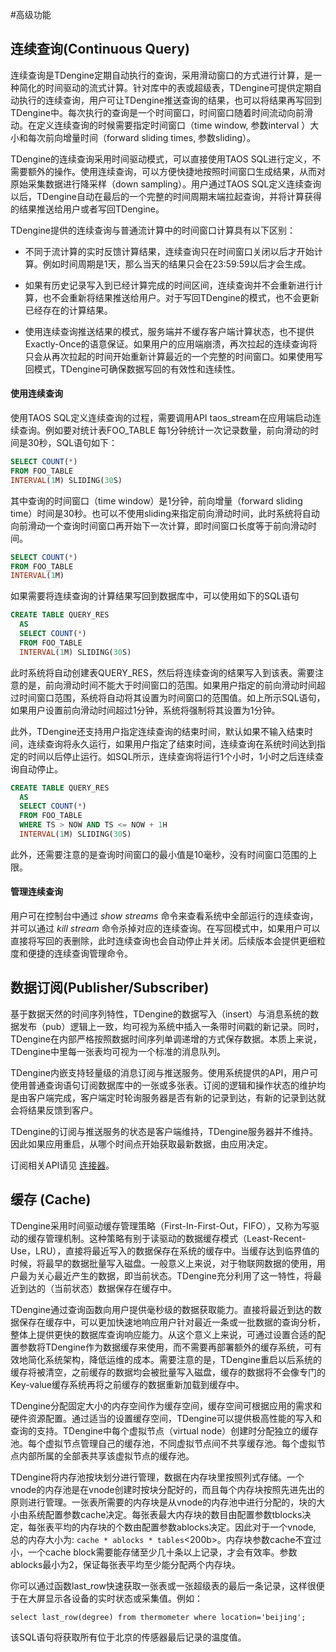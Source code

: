 #高级功能

## 连续查询(Continuous Query)
连续查询是TDengine定期自动执行的查询，采用滑动窗口的方式进行计算，是一种简化的时间驱动的流式计算。针对库中的表或超级表，TDengine可提供定期自动执行的连续查询，用户可让TDengine推送查询的结果，也可以将结果再写回到TDengine中。每次执行的查询是一个时间窗口，时间窗口随着时间流动向前滑动。在定义连续查询的时候需要指定时间窗口（time window, 参数interval ）大小和每次前向增量时间（forward sliding times, 参数sliding）。

TDengine的连续查询采用时间驱动模式，可以直接使用TAOS SQL进行定义，不需要额外的操作。使用连续查询，可以方便快捷地按照时间窗口生成结果，从而对原始采集数据进行降采样（down sampling）。用户通过TAOS SQL定义连续查询以后，TDengine自动在最后的一个完整的时间周期末端拉起查询，并将计算获得的结果推送给用户或者写回TDengine。

TDengine提供的连续查询与普通流计算中的时间窗口计算具有以下区别：

- 不同于流计算的实时反馈计算结果，连续查询只在时间窗口关闭以后才开始计算。例如时间周期是1天，那么当天的结果只会在23:59:59以后才会生成。

- 如果有历史记录写入到已经计算完成的时间区间，连续查询并不会重新进行计算，也不会重新将结果推送给用户。对于写回TDengine的模式，也不会更新已经存在的计算结果。

- 使用连续查询推送结果的模式，服务端并不缓存客户端计算状态，也不提供Exactly-Once的语意保证。如果用户的应用端崩溃，再次拉起的连续查询将只会从再次拉起的时间开始重新计算最近的一个完整的时间窗口。如果使用写回模式，TDengine可确保数据写回的有效性和连续性。

#### 使用连续查询

使用TAOS SQL定义连续查询的过程，需要调用API taos_stream在应用端启动连续查询。例如要对统计表FOO_TABLE 每1分钟统计一次记录数量，前向滑动的时间是30秒，SQL语句如下：

```sql
SELECT COUNT(*) 
FROM FOO_TABLE 
INTERVAL(1M) SLIDING(30S)
```

其中查询的时间窗口（time window）是1分钟，前向增量（forward sliding time）时间是30秒。也可以不使用sliding来指定前向滑动时间，此时系统将自动向前滑动一个查询时间窗口再开始下一次计算，即时间窗口长度等于前向滑动时间。

```sql
SELECT COUNT(*) 
FROM FOO_TABLE 
INTERVAL(1M)
```

如果需要将连续查询的计算结果写回到数据库中，可以使用如下的SQL语句

```sql
CREATE TABLE QUERY_RES 
  AS 
  SELECT COUNT(*) 
  FROM FOO_TABLE 
  INTERVAL(1M) SLIDING(30S)
```

此时系统将自动创建表QUERY_RES，然后将连续查询的结果写入到该表。需要注意的是，前向滑动时间不能大于时间窗口的范围。如果用户指定的前向滑动时间超过时间窗口范围，系统将自动将其设置为时间窗口的范围值。如上所示SQL语句，如果用户设置前向滑动时间超过1分钟，系统将强制将其设置为1分钟。 

此外，TDengine还支持用户指定连续查询的结束时间，默认如果不输入结束时间，连续查询将永久运行，如果用户指定了结束时间，连续查询在系统时间达到指定的时间以后停止运行。如SQL所示，连续查询将运行1个小时，1小时之后连续查询自动停止。

```sql
CREATE TABLE QUERY_RES 
  AS 
  SELECT COUNT(*) 
  FROM FOO_TABLE 
  WHERE TS > NOW AND TS <= NOW + 1H 
  INTERVAL(1M) SLIDING(30S) 
```

此外，还需要注意的是查询时间窗口的最小值是10毫秒，没有时间窗口范围的上限。

#### 管理连续查询

用户可在控制台中通过 *show streams* 命令来查看系统中全部运行的连续查询，并可以通过 *kill stream* 命令杀掉对应的连续查询。在写回模式中，如果用户可以直接将写回的表删除，此时连续查询也会自动停止并关闭。后续版本会提供更细粒度和便捷的连续查询管理命令。

## 数据订阅(Publisher/Subscriber)
基于数据天然的时间序列特性，TDengine的数据写入（insert）与消息系统的数据发布（pub）逻辑上一致，均可视为系统中插入一条带时间戳的新记录。同时，TDengine在内部严格按照数据时间序列单调递增的方式保存数据。本质上来说，TDengine中里每一张表均可视为一个标准的消息队列。

TDengine内嵌支持轻量级的消息订阅与推送服务。使用系统提供的API，用户可使用普通查询语句订阅数据库中的一张或多张表。订阅的逻辑和操作状态的维护均是由客户端完成，客户端定时轮询服务器是否有新的记录到达，有新的记录到达就会将结果反馈到客户。

TDengine的订阅与推送服务的状态是客户端维持，TDengine服务器并不维持。因此如果应用重启，从哪个时间点开始获取最新数据，由应用决定。

订阅相关API请见 [连接器](https://www.taosdata.com/cn/documentation/connector/)。

## 缓存 (Cache)
TDengine采用时间驱动缓存管理策略（First-In-First-Out，FIFO），又称为写驱动的缓存管理机制。这种策略有别于读驱动的数据缓存模式（Least-Recent-Use，LRU），直接将最近写入的数据保存在系统的缓存中。当缓存达到临界值的时候，将最早的数据批量写入磁盘。一般意义上来说，对于物联网数据的使用，用户最为关心最近产生的数据，即当前状态。TDengine充分利用了这一特性，将最近到达的（当前状态）数据保存在缓存中。

TDengine通过查询函数向用户提供毫秒级的数据获取能力。直接将最近到达的数据保存在缓存中，可以更加快速地响应用户针对最近一条或一批数据的查询分析，整体上提供更快的数据库查询响应能力。从这个意义上来说，可通过设置合适的配置参数将TDengine作为数据缓存来使用，而不需要再部署额外的缓存系统，可有效地简化系统架构，降低运维的成本。需要注意的是，TDengine重启以后系统的缓存将被清空，之前缓存的数据均会被批量写入磁盘，缓存的数据将不会像专门的Key-value缓存系统再将之前缓存的数据重新加载到缓存中。

TDengine分配固定大小的内存空间作为缓存空间，缓存空间可根据应用的需求和硬件资源配置。通过适当的设置缓存空间，TDengine可以提供极高性能的写入和查询的支持。TDengine中每个虚拟节点（virtual node）创建时分配独立的缓存池。每个虚拟节点管理自己的缓存池，不同虚拟节点间不共享缓存池。每个虚拟节点内部所属的全部表共享该虚拟节点的缓存池。

TDengine将内存池按块划分进行管理，数据在内存块里按照列式存储。一个vnode的内存池是在vnode创建时按块分配好的，而且每个内存块按照先进先出的原则进行管理。一张表所需要的内存块是从vnode的内存池中进行分配的，块的大小由系统配置参数cache决定。每张表最大内存块的数目由配置参数tblocks决定，每张表平均的内存块的个数由配置参数ablocks决定。因此对于一个vnode, 总的内存大小为: `cache * ablocks * tables`<200b>。内存块参数cache不宜过小，一个cache block需要能存储至少几十条以上记录，才会有效率。参数ablocks最小为2，保证每张表平均至少能分配两个内存块。

你可以通过函数last_row快速获取一张表或一张超级表的最后一条记录，这样很便于在大屏显示各设备的实时状态或采集值。例如：

```mysql
select last_row(degree) from thermometer where location='beijing';
```

该SQL语句将获取所有位于北京的传感器最后记录的温度值。
